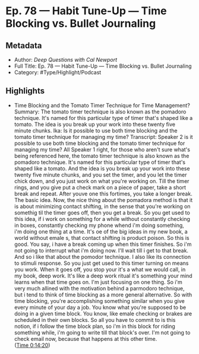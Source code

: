 # Ep. 78 —  Habit Tune-Up —  Time Blocking vs. Bullet Journaling

## Metadata

* Author: *Deep Questions with Cal Newport*
* Full Title: Ep. 78 —  Habit Tune-Up —  Time Blocking vs. Bullet Journaling
* Category: #Type/Highlight/Podcast

## Highlights

* Time Blocking and the Tomato Timer Technique for Time Management?
  Summary:
  The tomato timer technique is also known as the pomadoro technique. It's named for this particular type of timer that's shaped like a tomato. The idea is you break up your work into these twenty five minute chunks. Ika: Is it possible to use both time blocking and the tomato timer technique for managing my time?
  Transcript:
  Speaker 2
  is it possible to use both time blocking and the tomato timer technique for managing my time? All
  Speaker 1
  right, for those who aren't sure what's being referenced here, the tomato timer technique is also known as the pomadoro technique. It's named for this particular type of timer that's shaped like a tomato. And the idea is you break up your work into these twenty five minute chunks, and you set the timer, and you let the timer chick down, and you just work on what you're working on. Till the timer rings, and you give put a check mark on a piece of paper, take a short break and repeat. After youve one this fortimes, you take a longer break. The basic idea. Now, the nice thing about the pomadora method is that it is about minimizing contact shifting, in the sense that you're working on somethig til the timer goes off, then you get a break. So you get used to this idea, if i work on something for a while without constantly checking in boxes, constantly checking my phone whend i'm doing something, i'm doing one thing at a time. It's oe of the big ideas in my new book, a world without emale s, that contact shifting is product poison. So this is good. You say, i have a break coming up when this timer finishes. So i'm not going to interrupt what i'm doing now. I'll wait till i get to that break. And so i like that about the pomodor technique. I also like its connection to stimuli response. So you just get used to this timer turning on means you work. When it goes off, you stop your it's a what we would call, in my book, deep work. It's like a deep work ritual it's something your mind learns when that time goes on. I'm just focusing on one thing. So i'm very much allined with the motivation behind a parmodoro technique, but i tend to think of time blocking as a more general alternative. So with time blocking, you're accomplishing something similar when you give every minute of your day a job. You know what you're supposed to be doing in a given time block. You know, like emale checking or brakes are scheduled in their own blocks. So all you have to commit to is this notion, if i follow the time block plan, so i'm in this block for riding something while, i'm going to write till that block's over. I'm not going to check email now, because that happens at this other time. ([Time 0:14:20](https://share.snipd.com/snip/55350027-f9b2-4c83-bb3e-6b152d621ce0))
